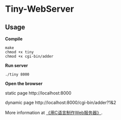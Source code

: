 # Tiny-WebServer

## Usage
**Compile**
```
make
chmod +x tiny
chmod +x cgi-bin/adder
```
**Run server**
```
./tiny 8000
```
**Open the browser**

static page http://localhost:8000

dynamic page http://localhost:8000/cgi-bin/adder?1&2

More information at [《用C语言制作Web服务器》](https://www.jianshu.com/p/dd580395bf11).
